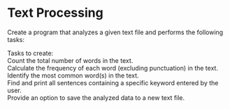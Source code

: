 # Text Processing
Create a program that analyzes a given text file and performs the following tasks:

Tasks to create:\
Count the total number of words in the text.\
Calculate the frequency of each word (excluding punctuation) in the text.\
Identify the most common word(s) in the text.\
Find and print all sentences containing a specific keyword entered by the user.\
Provide an option to save the analyzed data to a new text file.
